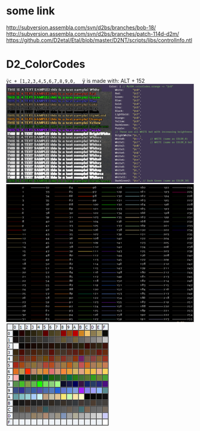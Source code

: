 # some link
http://subversion.assembla.com/svn/d2bs/branches/bob-18/ <br />
http://subversion.assembla.com/svn/d2bs/branches/patch-114d-d2m/ <br />
https://github.com/D2etal/Etal/blob/master/D2NT/scripts/libs/controlInfo.ntl <br />

# D2_ColorCodes

`ÿc + [1,2,3,4,5,6,7,8,9,0,  ` ÿ is made with: ALT + 152
![d2_colorCodes](/image/D2_ColorCodes.jpg "d2 color code")
![d2_colorCodes](/image/LineClassColor.png "d2 color code")
![d2_colorChart](/image/d2bsColorChart.png "d2 color chart")
